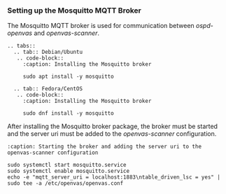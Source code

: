 ### Setting up the Mosquitto MQTT Broker

The Mosquitto MQTT broker is used for communication between
*ospd-openvas* and *openvas-scanner*.


```{eval-rst}
.. tabs::
  .. tab:: Debian/Ubuntu
   .. code-block::
     :caption: Installing the Mosquitto broker

     sudo apt install -y mosquitto

  .. tab:: Fedora/CentOS
   .. code-block::
     :caption: Installing the Mosquitto broker

     sudo dnf install -y mosquitto
```

After installing the Mosquitto broker package, the broker must be started
and the server uri must be added to the *openvas-scanner* configuration.

```{code-block}
:caption: Starting the broker and adding the server uri to the openvas-scanner configuration

sudo systemctl start mosquitto.service
sudo systemctl enable mosquitto.service
echo -e "mqtt_server_uri = localhost:1883\ntable_driven_lsc = yes" | sudo tee -a /etc/openvas/openvas.conf
```
